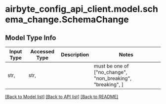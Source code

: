 # airbyte_config_api_client.model.schema_change.SchemaChange

## Model Type Info
Input Type | Accessed Type | Description | Notes
------------ | ------------- | ------------- | -------------
str,  | str,  |  | must be one of ["no_change", "non_breaking", "breaking", ] 

[[Back to Model list]](../../README.md#documentation-for-models) [[Back to API list]](../../README.md#documentation-for-api-endpoints) [[Back to README]](../../README.md)

